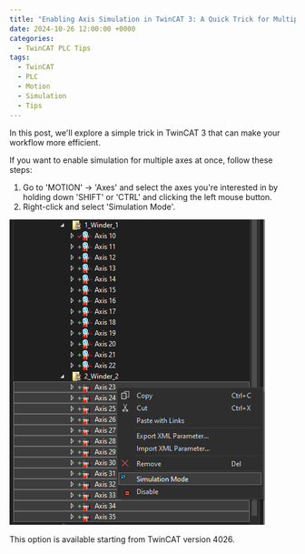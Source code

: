 ```yaml
---
title: "Enabling Axis Simulation in TwinCAT 3: A Quick Trick for Multiple Axes"
date: 2024-10-26 12:00:00 +0000
categories: 
  - TwinCAT PLC Tips
tags:
  - TwinCAT
  - PLC
  - Motion
  - Simulation
  - Tips
---
```


In this post, we'll explore a simple trick in TwinCAT 3 that can make your workflow more efficient.

If you want to enable simulation for multiple axes at once, follow these steps:

1. Go to 'MOTION' -> 'Axes' and select the axes you're interested in by holding down 'SHIFT' or 'CTRL' and clicking the left mouse button.
2. Right-click and select 'Simulation Mode'.

![Screenshot](/assets/images/2024-10-26-axis-simulation-group-setting.png)

This option is available starting from TwinCAT version 4026.
